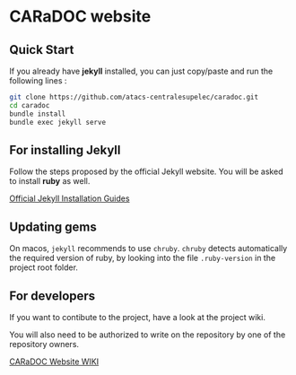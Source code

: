 # CARaDOC website

## Quick Start

If you already have **jekyll** installed, you can just copy/paste and run the following lines :

```sh
git clone https://github.com/atacs-centralesupelec/caradoc.git
cd caradoc
bundle install
bundle exec jekyll serve
```

## For installing Jekyll

Follow the steps proposed by the official Jekyll website. You will be asked to install **ruby** as well.

[Official Jekyll Installation Guides](https://jekyllrb.com/docs/installation/)

## Updating gems

On macos, `jekyll` recommends to use `chruby`. `chruby` detects automatically the required version of ruby, by looking into the file `.ruby-version` in the project root folder.

## For developers

If you want to contibute to the project, have a look at the project wiki.

You will also need to be authorized to write on the repository by one of the repository owners.

[CARaDOC Website WIKI](https://github.com/atacs-centralesupelec/caradoc/wiki)
